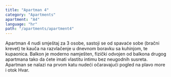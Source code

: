 ```yaml
---
title: "Apartman 4"
category: "Apartments"
apartment: "A4"
language: "hr"
path: "/apartments/apartment4"
---
```


Apartman 4 nudi smještaj za 3 osobe, sastoji se od spavaće sobe (bračni krevet) te kauča na razvlačenje u dnevnom boravku sa kuhinjom, te kupaonica. Balkon je moderno namješten, fizički odvojen od balkona drugog apartmana tako da ćete imati vlastitu intimu bez neugodnih susreta. Apartman se nalazi na prvom katu nudeći očaravajući pogled na plavo more i otok Hvar.
